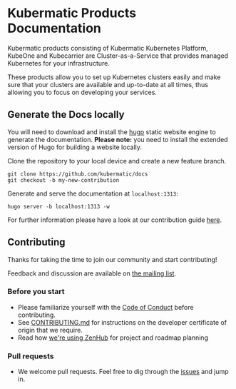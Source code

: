 # Kubermatic Products Documentation

Kubermatic products consisting of Kubermatic Kubernetes Platform, KubeOne and Kubecarrier are Cluster-as-a-Service that provides managed Kubernetes for your infrastructure.

These products allow you to set up Kubernetes clusters easily and make sure that your clusters are available and up-to-date at all times, thus allowing you to focus on developing your services.

## Generate the Docs locally

You will need to download and install the [hugo](https://gohugo.io/overview/installing/) static website engine to generate the documentation. **Please note:** you need to install the extended version of Hugo for building a website locally.

Clone the repository to your local device and create a new feature branch.

```
git clone https://github.com/kubermatic/docs
git checkout -b my-new-contribution
```

Generate and serve the documentation at `localhost:1313`:

```
hugo server -b localhost:1313 -w
```

For further information please have a look at our contribution guide [here](/content/contributing).

## Contributing

Thanks for taking the time to join our community and start contributing!

Feedback and discussion are available on [the mailing list][11].

### Before you start

* Please familiarize yourself with the [Code of Conduct][4] before contributing.
* See [CONTRIBUTING.md][2] for instructions on the developer certificate of origin that we require.
* Read how [we're using ZenHub][13] for project and roadmap planning

### Pull requests

* We welcome pull requests. Feel free to dig through the [issues][1] and jump in.



[1]: https://github.com/kubermatic/docs/issues
[2]: https://github.com/kubermatic/docs/blob/master/CONTRIBUTING.md
[4]: https://github.com/kubermatic/docs/blob/master/CODE_OF_CONDUCT.md

[11]: https://groups.google.com/forum/#!forum/kubermatic-dev
[13]: https://github.com/kubermatic/docs/blob/master/docs/zenhub.md

